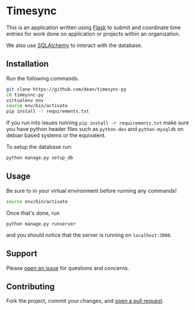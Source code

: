 # Timesync

This is an application written using [Flask](flask.pocoo.org) to submit and 
coordinate time entries for work done on application or projects within an 
organization.

We also use [SQLAlchemy](http://docs.sqlalchemy.org/en/rel_0_9/)
 to interact with the database.

## Installation

Run the following commands.

```sh
git clone https://github.com/dean/timesync-py
cd timeysnc-py
virtualenv env
source env/bin/activate
pip install -r requirements.txt
```

If you run into issues running ```pip install -r requirements.txt``` make sure
you have python header files such as ```python-dev``` and ```python-mysqldb``` 
on debian based systems or the equivalent. 

To setup the database run:
```sh
python manage.py setup_db
```

## Usage

Be sure to in your virtual environment before running any commands!
```sh
source env/bin/activate
```

Once that's done, run
```
python manage.py runserver
```

and you should notice that the server is running on ```localhost:3000```.

## Support

Please [open an issue](https://github.com/dean/timesync-py/issues/new) for questions and concerns.

## Contributing

Fork the project, commit your changes, and [open a pull request](https://github.com/dean/timesync-py/compare/).
